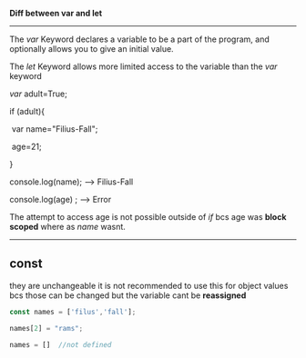 **Diff between var and let**

********************************************************

The  _var_ Keyword declares a variable to be a part of the program, and optionally allows you to give an initial value.



The  _let_  Keyword allows more limited access to the variable than the  _var_  keyword



_var_  adult=True;



if (adult){

​	var name="Filius-Fall";

​	age=21;

}

console.log(name);   --> Filius-Fall

console.log(age) ;  --> Error



The attempt to access age is not possible outside of  _if_ bcs age was **block scoped** where as _name_ wasnt.



*******************************************************************************************************



## const

 they are unchangeable it is not recommended to use this for object values bcs those can be changed but the variable cant be **reassigned**  

```javascript
const names = ['filus','fall'];

names[2] = "rams";

names = []  //not defined
```







 





